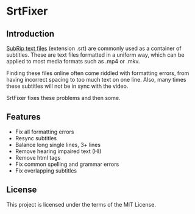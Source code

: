 # SrtFixer

## Introduction

[SubRip text files](https://en.wikipedia.org/wiki/SubRip#SubRip_text_file_format) (extension .srt) are commonly used as a container of subtitles. These are text files formatted in a uniform way, which can be applied to most media formats such as .mp4 or .mkv.

Finding these files online often come riddled with formatting errors, from having incorrect spacing to too much text on one line. Also, many times these subtitles will not be in sync with the video.

SrtFixer fixes these problems and then some.

## Features

* Fix all formatting errors
* Resync subtitles
* Balance long single lines, 3+ lines
* Remove hearing impaired text (HI)
* Remove html tags
* Fix common spelling and grammar errors
* Fix overlapping subtitles

## License

This project is licensed under the terms of the MIT License.